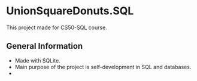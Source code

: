# UnionSquareDonuts.SQL
This project made for CS50-SQL course.

## General Information
- Made with SQLite.
- Main purpose of the project is self-development in SQL and databases.
- 
